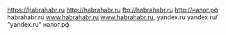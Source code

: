 https://habrahabr.ru
http://habrahabr.ru
ftp://habrahabr.ru
http://налог.рф
habrahabr.ru
www.habrahabr.ru
www.habrahabr.ru,
yandex.ru
yandex.ru/
"yandex.ru"
налог.рф
